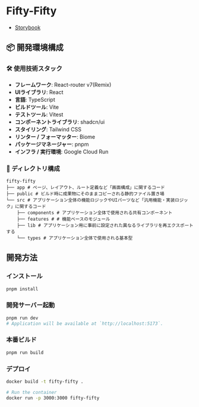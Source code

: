 # Fifty-Fifty

- [Storybook](https://main--6831d0afff22901b3efe12e2.chromatic.com/)

## 📦 開発環境構成

### 🛠 使用技術スタック

- **フレームワーク**: React-router v7(Remix)
- **UIライブラリ**: React
- **言語**: TypeScript
- **ビルドツール**: Vite
- **テストツール**: Vitest
- **コンポーネントライブラリ**: shadcn/ui
- **スタイリング**: Tailwind CSS
- **リンター / フォーマッター**: Biome
- **パッケージマネージャー**: pnpm
- **インフラ / 実行環境**: Google Cloud Run

### 📁 ディレクトリ構成

```
fifty-fifty
├── app # ページ、レイアウト、ルート定義など「画面構成」に関するコード
├── public # ビルド時に成果物にそのままコピーされる静的ファイル置き場
└── src # アプリケーション全体の機能ロジックやUIパーツなど「汎用機能・実装ロジック」に関するコード
    ├── components # アプリケーション全体で使用される共有コンポーネント
    ├── features # # 機能ベースのモジュール
    ├── lib # アプリケーション用に事前に設定された異なるライブラリを再エクスポートする
    └── types # アプリケーション全体で使用される基本型
```

## 開発方法

### インストール

```bash
pnpm install
```

### 開発サーバー起動

```bash
pnpm run dev
# Application will be available at `http://localhost:5173`.
```

### 本番ビルド

```bash
pnpm run build
```

### デプロイ

```bash
docker build -t fifty-fifty .

# Run the container
docker run -p 3000:3000 fifty-fifty
```